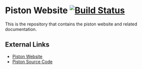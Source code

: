 # Piston Website [![Build Status](https://travis-ci.org/PistonDevelopers/pistondevelopers.github.io.svg)](https://travis-ci.org/PistonDevelopers/pistondevelopers.github.io)

This is the repository that contains the piston website and related documentation.

## External Links

*  [Piston Website](http://pistondevelopers.github.io)
*  [Piston Source Code](https://github.com/PistonDevelopers/piston)
